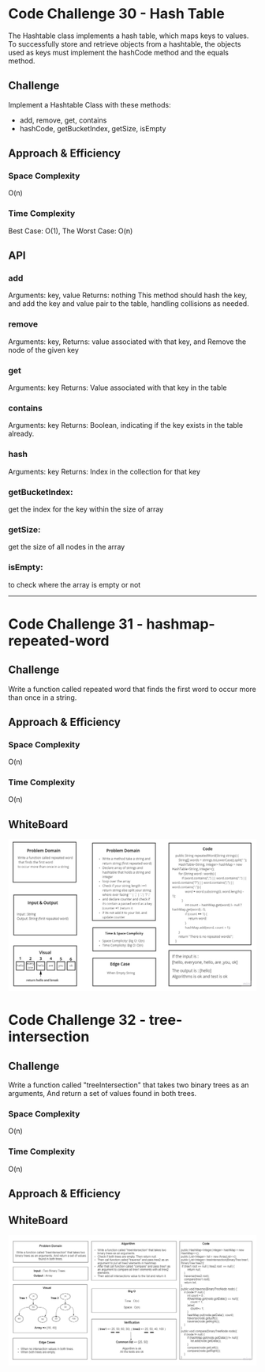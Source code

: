 # Code Challenge 30 - Hash Table

The Hashtable class implements a hash table, which maps keys to values. To successfully store and retrieve objects from a hashtable, the objects used as keys must implement the hashCode method and the equals method.

## Challenge
Implement a Hashtable Class with these methods:
- add, remove, get, contains
- hashCode, getBucketIndex, getSize, isEmpty

## Approach & Efficiency

### Space Complexity
O(n)

### Time Complexity
Best Case: O(1), The Worst Case: O(n)

## API

### add
Arguments: key, value Returns: nothing This method should hash the key, and add the key and value pair to the table, handling collisions as needed.

### remove
Arguments: key, Returns: value associated with that key, and Remove the node of the given key
### get
Arguments: key Returns: Value associated with that key in the table

### contains
Arguments: key Returns: Boolean, indicating if the key exists in the table already.

### hash
Arguments: key Returns: Index in the collection for that key

### getBucketIndex:
get the index for the key within the size of array

### getSize:
get the size of all nodes in the array

### isEmpty:
to check where the array is empty or not

---

# Code Challenge 31 - hashmap-repeated-word

## Challenge

Write a function called repeated word that finds the first word to occur more than once in a string.

## Approach & Efficiency

### Space Complexity
O(n)

### Time Complexity
O(n)

## WhiteBoard

![WhiteBoard](hashmap-repeated-word.jpg)

# Code Challenge 32 - tree-intersection

## Challenge

Write a function called "treeIntersection" that takes two binary trees as an arguments, And return a set of values found in both trees.


### Space Complexity
O(n)

### Time Complexity
O(n)
## Approach & Efficiency

## WhiteBoard

![tree-intersection](tree-intersection.jpg)




